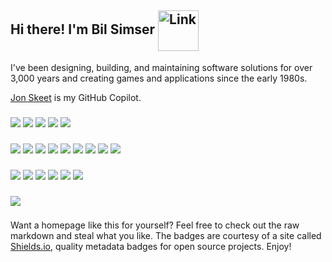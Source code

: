 ## Hi there! I'm Bil Simser <img align="center" alt="Link" height="65" width="65" src="https://data.whicdn.com/images/201689612/original.gif">

I've been designing, building, and maintaining software solutions for over 3,000 years and creating games and applications since the early 1980s.

<a href="https://github.com/jskeet">Jon Skeet</a> is my GitHub Copilot.

###

<div>
   <a href="https://twitter.com/bsimser"><img src="https://img.shields.io/twitter/follow/bsimser?style=for-the-badge&logo=twitter&logoColor=white" target="_blank"></a>
   <a href="https://www.twitch.tv/occularmalice"><img src="https://img.shields.io/twitch/status/occularmalice?style=for-the-badge&logo=twitch&logoColor=white" target="_blank"></a>
   <a href="https://www.linkedin.com/in/bsimser" target="_blank"><img src="https://img.shields.io/badge/-LinkedIn-%230077B5?style=for-the-badge&logo=linkedin&logoColor=white" target="_blank"></a>
   <a href="https://www.youtube.com/bsimser" target="_blank"><img src="https://img.shields.io/badge/-Youtube-%23333?style=for-the-badge&logo=youtube&logoColor=white" target="_blank"></a>
   <a href="https://www.facebook.com/bsimser" target="_blank"><img src="https://img.shields.io/badge/facebook-blue.svg?style=for-the-badge&logo=facebook&logoColor=white" target="_blank"></a>
</div>

###

<div>
   <img src="https://img.shields.io/badge/c%23-blue.svg?&style=for-the-badge&logo=c-sharp&logoColor=white">
   <img src="https://img.shields.io/badge/c++-%23239120.svg?&style=for-the-badge&logo=cplusplus&logoColor=white">
   <img src="https://img.shields.io/badge/python-%2314354C.svg?&style=for-the-badge&logo=python&logoColor=white">
   <img src="https://img.shields.io/badge/php-%238892BF.svg?&style=for-the-badge&logo=php&logoColor=white">
   <img src="https://img.shields.io/badge/ruby-%23CC342D.svg?&style=for-the-badge&logo=ruby&logoColor=white">
   <img src="https://img.shields.io/badge/node.js-%2343853D.svg?&style=for-the-badge&logo=node.js&logoColor=white">
   <img src="https://img.shields.io/badge/typescript-%23235a97.svg?&style=for-the-badge&logo=typescript&logoColor=white">
   <img src="https://img.shields.io/badge/css-purple.svg?&style=for-the-badge&logo=css3&logoColor=white">
   <img src="https://img.shields.io/badge/powershell-blue.svg?&style=for-the-badge&logo=powershell&logoColor=white">
</div>

### 

<div>
   <img src="https://img.shields.io/badge/unity-grey.svg?&style=for-the-badge&logo=unity&logoColor=white">
   <img src="https://img.shields.io/badge/unreal-blue.svg?&style=for-the-badge&logo=unrealengine&logoColor=white">
   <img src="https://img.shields.io/badge/visual%20studio-%238661c5.svg?&style=for-the-badge&logo=visualstudio">
   <img src="https://img.shields.io/badge/raspberry%20pi-red.svg?&style=for-the-badge&logo=raspberrypi">   
   <img src="https://img.shields.io/badge/azure-blue.svg?&style=for-the-badge&logo=microsoftazure&logoColor=white">
   <img src="https://img.shields.io/badge/jetbrains%20rider-blue.svg?&style=for-the-badge&logo=jetbrains">
</div>

###

![](https://github-readme-stats.vercel.app/api/top-langs/?username=bsimser)

###

Want a homepage like this for yourself? Feel free to check out the raw markdown and steal what you like. The badges are courtesy of a site called [Shields.io](https://shields.io/), quality metadata badges for open source projects. Enjoy!
